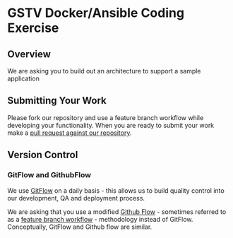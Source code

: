 # GSTV Docker/Ansible Coding Exercise
## Overview
We are asking you to build out an architecture to support a sample application

## Submitting Your Work
Please fork our repository and use a feature branch workflow while developing your functionality. When you are ready to submit your work make a [pull request against our repository](https://help.github.com/articles/using-pull-requests/).

## Version Control
### GitFlow and GithubFlow
We use [GitFlow](https://www.atlassian.com/git/tutorials/comparing-workflows/gitflow-workflow/) on a daily basis - this allows us to build quality control into our development, QA and deployment process.

We are asking that you use a modified [Github Flow](https://guides.github.com/introduction/flow/) - sometimes referred to as a [feature branch workflow](https://www.atlassian.com/git/tutorials/comparing-workflows/feature-branch-workflow) - methodology instead of GitFlow. Conceptually, GitFlow and Github flow are similar.

